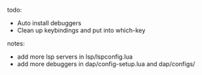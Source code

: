 todo:
- Auto install debuggers
- Clean up keybindings and put into which-key

notes:
- add more lsp servers in lsp/lspconfig.lua
- add more debuggers in dap/config-setup.lua and dap/configs/
